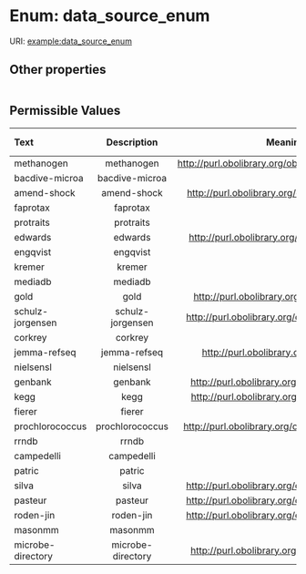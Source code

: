 
# Enum: data_source_enum




URI: [example:data_source_enum](https://w3id.org/exampledata_source_enum)


## Other properties

|  |  |  |
| --- | --- | --- |

## Permissible Values

| Text | Description | Meaning | Other Information |
| :--- | :---: | :---: | ---: |
| methanogen | methanogen | http://purl.obolibrary.org/obo/NCBITaxon_206131 |  |
| bacdive-microa | bacdive-microa |  |  |
| amend-shock | amend-shock | http://purl.obolibrary.org/obo/OMIT_0013662 |  |
| faprotax | faprotax |  |  |
| protraits | protraits |  |  |
| edwards | edwards | http://purl.obolibrary.org/obo/GSSO_007098 |  |
| engqvist | engqvist |  |  |
| kremer | kremer |  |  |
| mediadb | mediadb |  |  |
| gold | gold | http://purl.obolibrary.org/obo/NCIT_C2392 |  |
| schulz-jorgensen | schulz-jorgensen | http://purl.obolibrary.org/obo/GAZ_00137373 |  |
| corkrey | corkrey |  |  |
| jemma-refseq | jemma-refseq | http://purl.obolibrary.org/obo/MI_0481 |  |
| nielsensl | nielsensl |  |  |
| genbank | genbank | http://purl.obolibrary.org/obo/NCIT_C43818 |  |
| kegg | kegg | http://purl.obolibrary.org/obo/FOBI_040235 |  |
| fierer | fierer |  |  |
| prochlorococcus | prochlorococcus | http://purl.obolibrary.org/obo/NCBITaxon_1218 |  |
| rrndb | rrndb |  |  |
| campedelli | campedelli |  |  |
| patric | patric |  |  |
| silva | silva | http://purl.obolibrary.org/obo/GAZ_00556354 |  |
| pasteur | pasteur | http://purl.obolibrary.org/obo/GAZ_00390372 |  |
| roden-jin | roden-jin | http://purl.obolibrary.org/obo/GAZ_00599142 |  |
| masonmm | masonmm |  |  |
| microbe-directory | microbe-directory | http://purl.obolibrary.org/obo/NCIT_C49057 |  |

